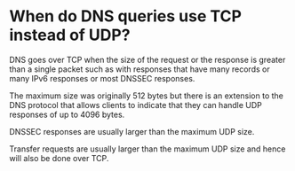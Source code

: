 # When do DNS queries use TCP instead of UDP?


DNS goes over TCP when the size of the request or the response is greater than a single packet such as with responses that have many records or many IPv6 responses or most DNSSEC responses.

The maximum size was originally 512 bytes but there is an extension to the DNS protocol that allows clients to indicate that they can handle UDP responses of up to 4096 bytes.

DNSSEC responses are usually larger than the maximum UDP size.

Transfer requests are usually larger than the maximum UDP size and hence will also be done over TCP.

